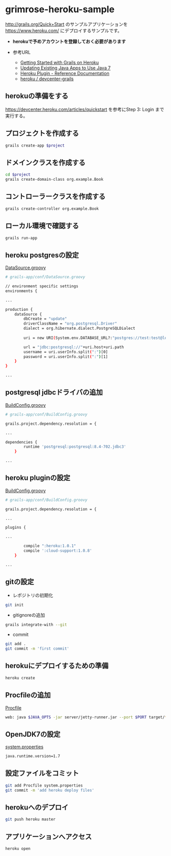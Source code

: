 grimrose-heroku-sample
======================

http://grails.org/Quick+Start のサンプルアプリケーションを https://www.heroku.com/ にデプロイするサンプルです。

* **herokuで予めアカウントを登録しておく必要があります**

* 参考URL
    * [Getting Started with Grails on Heroku](https://devcenter.heroku.com/articles/grails)
    * [Updating Existing Java Apps to Use Java 7](https://devcenter.heroku.com/articles/add-java-version-to-an-existing-maven-app)
    * [Heroku Plugin - Reference Documentation](http://grails-plugins.github.io/grails-heroku/docs/manual/guide/index.html)
    * [heroku / devcenter-grails](https://github.com/heroku/devcenter-grails)

herokuの準備をする
---------------------

https://devcenter.heroku.com/articles/quickstart を参考にStep 3: Login まで実行する。

プロジェクトを作成する
--------------------------

```bash
grails create-app $project
```

ドメインクラスを作成する
---------------------------

```bash
cd $project
grails create-domain-class org.example.Book
```

コントローラークラスを作成する
--------------------------------

```bash
grails create-controller org.example.Book 
```

ローカル環境で確認する
----------------------------

```bash
grails run-app
```

heroku postgresの設定
-------------------------

[DataSource.groovy](https://github.com/grimrose/grimrose-heroku-sample/blob/master/grails-app/conf/DataSource.groovy)
```bash
# grails-app/conf/DataSource.groovy

// environment specific settings
environments {

...

production {
    dataSource {
        dbCreate = "update"
        driverClassName = "org.postgresql.Driver"
        dialect = org.hibernate.dialect.PostgreSQLDialect
    
        uri = new URI(System.env.DATABASE_URL?:"postgres://test:test@localhost/test")

        url = "jdbc:postgresql://"+uri.host+uri.path
        username = uri.userInfo.split(":")[0]
        password = uri.userInfo.split(":")[1]
    }
}

...

```

postgresql jdbcドライバの追加
--------------------------------

[BuildConfig.groovy](https://github.com/grimrose/grimrose-heroku-sample/blob/master/grails-app/conf/BuildConfig.groovy)
```bash
# grails-app/conf/BuildConfig.groovy

grails.project.dependency.resolution = {

...

dependencies {
        runtime 'postgresql:postgresql:8.4-702.jdbc3'
    }

...

```

heroku pluginの設定
---------------------------

[BuildConfig.groovy](https://github.com/grimrose/grimrose-heroku-sample/blob/master/grails-app/conf/BuildConfig.groovy)
```bash
# grails-app/conf/BuildConfig.groovy

grails.project.dependency.resolution = {

...

plugins {

...

        compile ":heroku:1.0.1"
        compile ':cloud-support:1.0.8'
    }

...

```

gitの設定
------------------

* レポジトリの初期化

```bash
git init
```

* gitignoreの追加

```bash
grails integrate-with --git
```

* commit

```bash
git add .
git commit -m 'first commit'
```

herokuにデプロイするための準備
---------------------------------

```bash
heroku create
```

Procfileの追加
--------------------

[Procfile](https://github.com/grimrose/grimrose-heroku-sample/blob/master/Procfile)
```bash
web: java $JAVA_OPTS -jar server/jetty-runner.jar --port $PORT target/*.war
```

OpenJDK7の設定
---------------------

[system.properties](https://github.com/grimrose/grimrose-heroku-sample/blob/master/system.properties)
```bash
java.runtime.version=1.7
```

設定ファイルをコミット
-----------------------------

```bash
git add Procfile system.properties
git commit -m 'add heroku deploy files'
```

herokuへのデプロイ
--------------------

```bash
git push heroku master
```

アプリケーションへアクセス
------------------------------

```bash
heroku open
```


